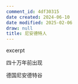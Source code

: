 ```yaml
---
comment_id: 4df30315
date created: 2024-06-10
date modified: 2025-02-06
draw: null
title: 尼安德特人
---
```

excerpt

<!-- more -->

四十万年前出现

德国尼安德特谷
